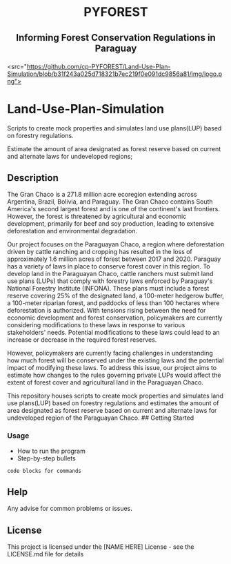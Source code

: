 <h1 align="center">

PYFOREST

</h1>

<h2 align="center">

Informing Forest Conservation Regulations in Paraguay

</h2>

<p align="center">

<src="https://github.com/cp-PYFOREST/Land-Use-Plan-Simulation/blob/b31f243a025d718321b7ec219f0e091dc9856a81/img/logo.png">

</p>

# Land-Use-Plan-Simulation

Scripts to create mock properties and simulates land use plans(LUP) based on forestry regulations.

Estimate the amount of area designated as forest reserve based on current and alternate laws for undeveloped regions;

## Description

The Gran Chaco is a 271.8 million acre ecoregion extending across Argentina, Brazil, Bolivia, and Paraguay. The Gran Chaco contains South America's second largest forest and is one of the continent's last frontiers. However, the forest is threatened by agricultural and economic development, primarily for beef and soy production, leading to extensive deforestation and environmental degradation.

Our project focuses on the Paraguayan Chaco, a region where deforestation driven by cattle ranching and cropping has resulted in the loss of approximately 1.6 million acres of forest between 2017 and 2020. Paraguay has a variety of laws in place to conserve forest cover in this region. To develop land in the Paraguayan Chaco, cattle ranchers must submit land use plans (LUPs) that comply with forestry laws enforced by Paraguay's National Forestry Institute (INFONA). These plans must include a forest reserve covering 25% of the designated land, a 100-meter hedgerow buffer, a 100-meter riparian forest, and paddocks of less than 100 hectares where deforestation is authorized. With tensions rising between the need for economic development and forest conservation, policymakers are currently considering modifications to these laws in response to various stakeholders' needs. Potential modifications to these laws could lead to an increase or decrease in the required forest reserves.

However, policymakers are currently facing challenges in understanding how much forest will be conserved under the existing laws and the potential impact of modifying these laws. To address this issue, our project aims to estimate how changes to the rules governing private LUPs would affect the extent of forest cover and agricultural land in the Paraguayan Chaco.

This repository houses scripts to create mock properties and simulates land use plans(LUP) based on forestry regulations and estimates the amount of area designated as forest reserve based on current and alternate laws for undeveloped region of the Paraguayan Chaco. \## Getting Started

### Usage

-   How to run the program
-   Step-by-step bullets

<!-- -->

    code blocks for commands

## Help

Any advise for common problems or issues.

## License

This project is licensed under the [NAME HERE] License - see the LICENSE.md file for details

